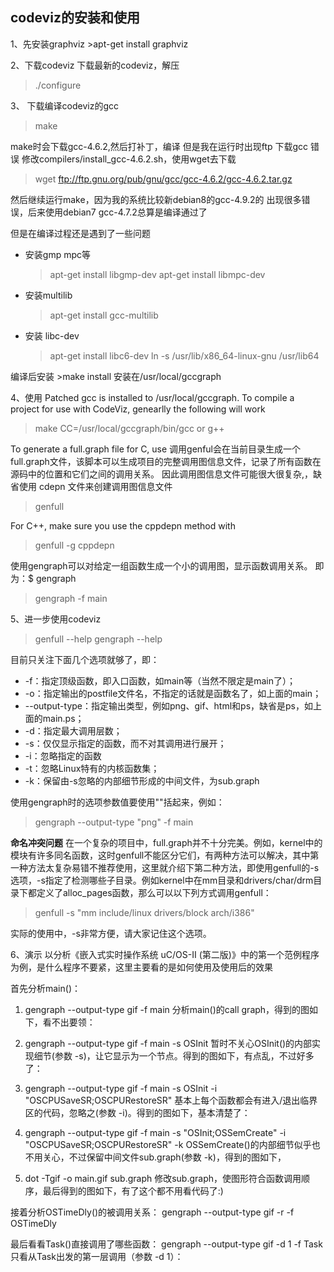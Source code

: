 ## codeviz的安装和使用

1、先安装graphviz
	>apt-get install graphviz

2、下载codeviz
   下载最新的codeviz，解压
   >./configure

3、 下载编译codeviz的gcc
  >make
  
  make时会下载gcc-4.6.2,然后打补丁，编译
  但是我在运行时出现ftp 下载gcc 错误
  修改compilers/install_gcc-4.6.2.sh，使用wget去下载
  > wget ftp://ftp.gnu.org/pub/gnu/gcc/gcc-4.6.2/gcc-4.6.2.tar.gz

  然后继续运行make，因为我的系统比较新debian8的gcc-4.9.2的
  出现很多错误，后来使用debian7 gcc-4.7.2总算是编译通过了

  但是在编译过程还是遇到了一些问题
  - 安装gmp mpc等
    >apt-get install libgmp-dev
    >apt-get install libmpc-dev
  - 安装multilib
    >apt-get install gcc-multilib
  - 安装 libc-dev
    >apt-get install libc6-dev
    >ln -s /usr/lib/x86_64-linux-gnu /usr/lib64

  编译后安装
	>make install
  安装在/usr/local/gccgraph

4、使用
  Patched gcc is installed to /usr/local/gccgraph. To compile a project
  for use with CodeViz, genearlly the following will work
  >make CC=/usr/local/gccgraph/bin/gcc or g++

  To generate a full.graph file for C, use
  调用genful会在当前目录生成一个full.graph文件，该脚本可以生成项目的完整调用图信息文件，记录了所有函数在源码中的位置和它们之间的调用关系。 因此调用图信息文件可能很大很复杂,，缺省使用 cdepn 文件来创建调用图信息文件
  >genfull

  For C++, make sure you use the cppdepn method with
  >genfull -g cppdepn

  使用gengraph可以对给定一组函数生成一个小的调用图，显示函数调用关系。
  即为：$ gengraph
  >gengraph -f main

5、进一步使用codeviz
  >genfull --help
  >gengraph --help

  目前只关注下面几个选项就够了，即：
-  -f：指定顶级函数，即入口函数，如main等（当然不限定是main了）；
-  -o：指定输出的postfile文件名，不指定的话就是函数名了，如上面的main；
-  --output-type：指定输出类型，例如png、gif、html和ps，缺省是ps，如上面的main.ps；
-  -d：指定最大调用层数；
-  -s：仅仅显示指定的函数，而不对其调用进行展开；
-  -i：忽略指定的函数
-  -t：忽略Linux特有的内核函数集；
-  -k：保留由-s忽略的内部细节形成的中间文件，为sub.graph

使用gengraph时的选项参数值要使用""括起来，例如：
>gengraph --output-type "png" -f main

**命名冲突问题**
在一个复杂的项目中，full.graph并不十分完美。例如，kernel中的模块有许多同名函数，这时genfull不能区分它们，有两种方法可以解决，其中第一种方法太复杂易错不推荐使用，这里就介绍下第二种方法，即使用genfull的-s选项，-s指定了检测哪些子目录。例如kernel中在mm目录和drivers/char/drm目录下都定义了alloc_pages函数，那么可以以下列方式调用genfull：
>genfull -s "mm include/linux drivers/block arch/i386"

实际的使用中，-s非常方便，请大家记住这个选项。

6、演示
以分析《嵌入式实时操作系统 uC/OS-II (第二版)》中的第一个范例程序为例，是什么程序不要紧，这里主要看的是如何使用及使用后的效果

首先分析main()：
1. gengraph --output-type gif -f main
分析main()的call graph，得到的图如下，看不出要领：

2. gengraph --output-type gif -f main -s OSInit
暂时不关心OSInit()的内部实现细节(参数 -s)，让它显示为一个节点。得到的图如下，有点乱，不过好多了：

3. gengraph --output-type gif -f main -s OSInit -i "OSCPUSaveSR;OSCPURestoreSR"
基本上每个函数都会有进入/退出临界区的代码，忽略之(参数 -i)。得到的图如下，基本清楚了：

4. gengraph --output-type gif -f main -s "OSInit;OSSemCreate" -i "OSCPUSaveSR;OSCPURestoreSR" -k
OSSemCreate()的内部细节似乎也不用关心，不过保留中间文件sub.graph(参数 -k)，得到的图如下，

5. dot -Tgif -o main.gif sub.graph
修改sub.graph，使图形符合函数调用顺序，最后得到的图如下，有了这个都不用看代码了:)

接着分析OSTimeDly()的被调用关系：
gengraph --output-type gif -r -f OSTimeDly

最后看看Task()直接调用了哪些函数：
gengraph --output-type gif -d 1 -f Task
只看从Task出发的第一层调用（参数 -d 1）：